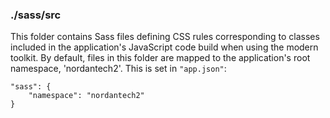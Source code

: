 ### ./sass/src

This folder contains Sass files defining CSS rules corresponding to classes
included in the application's JavaScript code build when using the modern toolkit.
By default, files in this folder are mapped to the application's root namespace, 'nordantech2'.
This is set in `"app.json"`:

    "sass": {
        "namespace": "nordantech2"
    }
